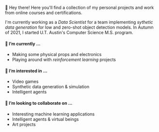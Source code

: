 👋 Hey there!  Here you'll find a collection of my personal projects and work from online courses and certifications.

I'm currently working as a *Data Scientist* for a team implementing *sythetic data generation* for low and zero-shot object detection models.  In Autumn of 2021, I started U.T. Austin's Computer Science M.S. program.


#### 🌱 I’m currently ...
  * Making some physical props and electronics
  * Playing around with *reinforcement learning* projects

#### 👀 I’m interested in ...
  * Video games
  * Synthetic data generation & simulation
  * Intelligent agents
  
#### 💞️ I’m looking to collaborate on ...
  * Interesting machine learning applications
  * Intelligent agents & virtual beings
  * Art projects

<!---
tpedelose/tpedelose is a ✨ special ✨ repository because its `README.md` (this file) appears on your GitHub profile.
You can click the Preview link to take a look at your changes.
--->
